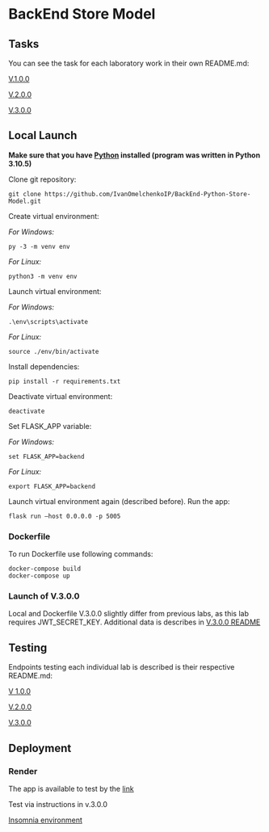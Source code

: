 # BackEnd Store Model

## Tasks

You can see the task for each laboratory work in their own README.md:

[V.1.0.0](https://github.com/IvanOmelchenkoIP/BackEnd-Python-Store-Model/blob/main/docs/v.1.0.0/README.md)

[V.2.0.0](https://github.com/IvanOmelchenkoIP/BackEnd-Python-Store-Model/blob/main/docs/v.2.0.0/README.md)

[V.3.0.0](https://github.com/IvanOmelchenkoIP/BackEnd-Python-Store-Model/blob/main/docs/v.3.0.0/README.md)

## Local Launch

**Make sure that you have [Python](https://www.python.org/downloads/) installed (program was written in Python 3.10.5)**

Clone git repository:

    git clone https://github.com/IvanOmelchenkoIP/BackEnd-Python-Store-Model.git

Create virtual environment:

*For Windows:*

    py -3 -m venv env

*For Linux:*

    python3 -m venv env

Launch virtual environment:

*For Windows:*

    .\env\scripts\activate

*For Linux:*

    source ./env/bin/activate

Install dependencies:

    pip install -r requirements.txt

Deactivate virtual environment:

    deactivate

Set FLASK_APP variable:

*For Windows:*

    set FLASK_APP=backend

*For Linux:*

    export FLASK_APP=backend

Launch virtual environment again (described before). Run the app:

    flask run –host 0.0.0.0 -p 5005

### Dockerfile

To run Dockerfile use following commands:

    docker-compose build
    docker-compose up

### Launch of V.3.0.0

Local and Dockerfile V.3.0.0 slightly differ from previous labs, as this lab requires JWT_SECRET_KEY. Additional data is describes in [V.3.0.0 README](https://github.com/IvanOmelchenkoIP/BackEnd-Python-Store-Model/blob/main/docs/v.3.0.0/README.md) 

## Testing

Endpoints testing each individual lab is described is their respective README.md:

[V 1.0.0](https://github.com/IvanOmelchenkoIP/BackEnd-Python-Store-Model/blob/main/docs/v.1.0.0/README.md)

[V.2.0.0](https://github.com/IvanOmelchenkoIP/BackEnd-Python-Store-Model/blob/main/docs/v.2.0.0/README.md)

[V.3.0.0](https://github.com/IvanOmelchenkoIP/BackEnd-Python-Store-Model/blob/main/docs/v.3.0.0/README.md)

## Deployment

### Render

The app is available to test by the [link](https://backend-store-model.onrender.com)

Test via instructions in v.3.0.0

[Insomnia environment](https://github.com/IvanOmelchenkoIP/BackEnd-Python-Store-Model/blob/main/resources/insomnia_json/Insomnia_2023-01-21.json)